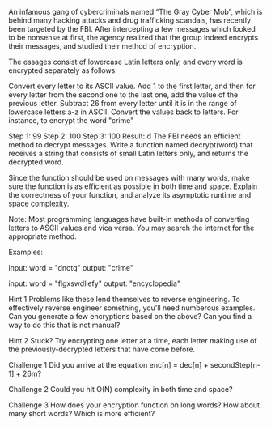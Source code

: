 An infamous gang of cybercriminals named “The Gray Cyber Mob”, which is behind many hacking attacks and drug trafficking scandals, has recently been targeted by the FBI. After intercepting a few messages which looked to be nonsense at first, the agency realized that the group indeed encrypts their messages, and studied their method of encryption.

The essages consist of lowercase Latin letters only, and every word is encrypted separately as follows:

Convert every letter to its ASCII value.
Add 1 to the first letter, and then for every letter from the second one to the last one, add the value of the previous letter.
Subtract 26 from every letter until it is in the range of lowercase letters a-z in ASCII. Convert the values back to letters.
For instance, to encrypt the word "crime"

Step 1:	99
Step 2:	100
Step 3:	100
Result:	d
The FBI needs an efficient method to decrypt messages. Write a function named decrypt(word) that receives a string that consists of small Latin letters only, and returns the decrypted word.

Since the function should be used on messages with many words, make sure the function is as efficient as possible in both time and space. Explain the correctness of your function, and analyze its asymptotic runtime and space complexity.

Note: Most programming languages have built-in methods of converting letters to ASCII values and vica versa. You may search the internet for the appropriate method.

Examples:

input:  word = "dnotq"
output: "crime"

input:  word = "flgxswdliefy"
output: "encyclopedia"

Hint 1
Problems like these lend themselves to reverse engineering. To effectively reverse engineer something, you'll need numberous examples. Can you generate a few encryptions based on the above? Can you find a way to do this that is not manual?


Hint 2
Stuck? Try encrypting one letter at a time, each letter making use of the previously-decrypted letters that have come before.


Challenge 1
Did you arrive at the equation enc[n] = dec[n] + secondStep[n-1] + 26m?


Challenge 2
Could you hit O(N) complexity in both time and space?


Challenge 3
How does your encryption function on long words? How about many short words? Which is more efficient?